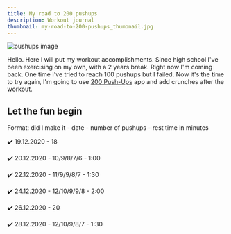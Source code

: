 ```yaml
---
title: My road to 200 pushups
description: Workout journal
thumbnail: my-road-to-200-pushups_thumbnail.jpg
---
```


![pushups image](/my-road-to-200-pushups_thumbnail.jpg)

Hello. Here I will put my workout accomplishments. Since high school I've been exercising on my own, with a 2 years break. Right now I'm coming back. One time I've tried to reach 100 pushups but I failed. Now it's the time to try again, I'm going to use [200 Push-Ups](https://play.google.com/store/apps/details?id=com.powerups.pushups) app and add crunches after the workout.

## Let the fun begin

Format: did I make it - date - number of pushups - rest time in minutes

✔️ 19.12.2020 - 18

✔️ 20.12.2020 - 10/9/8/7/6 - 1:00

✔️ 22.12.2020 - 11/9/9/8/7 - 1:30

✔️ 24.12.2020 - 12/10/9/9/8 - 2:00

✔️ 26.12.2020 - 20

✔️ 28.12.2020 - 12/10/9/8/7 - 1:30
